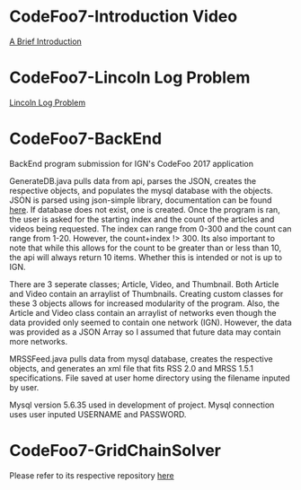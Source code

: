 # CodeFoo7-Introduction Video
<a href="https://www.youtube.com/watch?v=xI2GDiLRjyA">A Brief Introduction</a>

# CodeFoo7-Lincoln Log Problem
<a href="https://www.youtube.com/watch?v=CIfKVJgA_pc&t=1s">Lincoln Log Problem</a>

# CodeFoo7-BackEnd
BackEnd program submission for IGN's CodeFoo 2017 application

GenerateDB.java pulls data from api, parses the JSON, creates the respective objects, and populates the mysql database with the objects. JSON is parsed using json-simple library, documentation can be found <a href="https://github.com/fangyidong/json-simple">here</a>. If database does not exist, one is created. Once the program is ran, the user is asked for the starting index and the count of the articles and videos being requested. The index can range from 0-300 and the count can range from 1-20. However, the count+index !> 300. Its also important to note that while this allows for the count to be greater than or less than 10, the api will always return 10 items. Whether this is intended or not is up to IGN.

There are 3 seperate classes; Article, Video, and Thumbnail. Both Article and Video contain an arraylist of Thumbnails. Creating custom classes for these 3 objects allows for increased modularity of the program. Also, the Article and Video class contain an arraylist of networks even though the data provided only seemed to contain one network (IGN). However, the data was provided as a JSON Array so I assumed that future data may contain more networks.

MRSSFeed.java pulls data from mysql database, creates the respective objects, and generates an xml file that fits RSS 2.0 and MRSS 1.5.1 specifications. File saved at user home directory using the filename inputed by user.

Mysql version 5.6.35 used in development of project. Mysql connection uses user inputed USERNAME and PASSWORD.

# CodeFoo7-GridChainSolver
Please refer to its respective repository <a href="https://github.com/JBallew92/CodeFoo7-GridChainSolver/edit/master/README.md">here</a>

